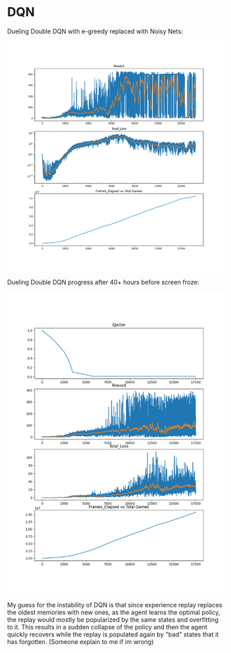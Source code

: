 # DQN

Dueling Double DQN with e-greedy replaced with Noisy Nets:

![alt text](https://github.com/YHL04/DQN/blob/master/60hour_dueling_noisy_dqn.png "Plot")


Dueling Double DQN progress after 40+ hours before screen froze:

![alt text](https://github.com/YHL04/DQN/blob/master/40hour_dueling_dqn.png "Plot")


My guess for the instability of DQN is that since experience replay replaces the oldest memories with new ones, as the agent learns the optimal policy, the replay would mostly be popularized by the same states and overfitting to it. This results in a sudden collapse of the policy and then the agent quickly recovers while the replay is populated again by "bad" states that it has forgotten. (Someone explain to me if im wrong)
